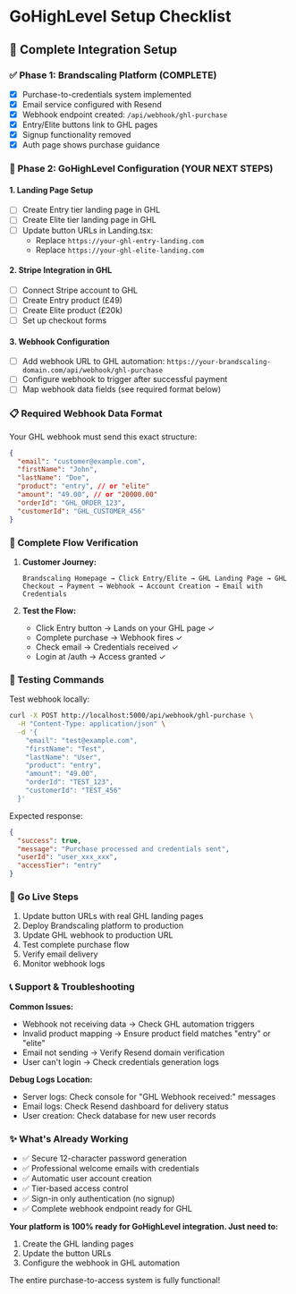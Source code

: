 # GoHighLevel Setup Checklist

## 🎯 Complete Integration Setup

### ✅ Phase 1: Brandscaling Platform (COMPLETE)
- [x] Purchase-to-credentials system implemented
- [x] Email service configured with Resend
- [x] Webhook endpoint created: `/api/webhook/ghl-purchase`
- [x] Entry/Elite buttons link to GHL pages
- [x] Signup functionality removed
- [x] Auth page shows purchase guidance

### 🔧 Phase 2: GoHighLevel Configuration (YOUR NEXT STEPS)

#### 1. Landing Page Setup
- [ ] Create Entry tier landing page in GHL
- [ ] Create Elite tier landing page in GHL  
- [ ] Update button URLs in Landing.tsx:
  - Replace `https://your-ghl-entry-landing.com`
  - Replace `https://your-ghl-elite-landing.com`

#### 2. Stripe Integration in GHL
- [ ] Connect Stripe account to GHL
- [ ] Create Entry product (£49)
- [ ] Create Elite product (£20k)
- [ ] Set up checkout forms

#### 3. Webhook Configuration
- [ ] Add webhook URL to GHL automation: `https://your-brandscaling-domain.com/api/webhook/ghl-purchase`
- [ ] Configure webhook to trigger after successful payment
- [ ] Map webhook data fields (see required format below)

### 📋 Required Webhook Data Format

Your GHL webhook must send this exact structure:

```json
{
  "email": "customer@example.com",
  "firstName": "John", 
  "lastName": "Doe",
  "product": "entry", // or "elite"
  "amount": "49.00", // or "20000.00"
  "orderId": "GHL_ORDER_123",
  "customerId": "GHL_CUSTOMER_456"
}
```

### 🔄 Complete Flow Verification

1. **Customer Journey:**
   ```
   Brandscaling Homepage → Click Entry/Elite → GHL Landing Page → GHL Checkout → Payment → Webhook → Account Creation → Email with Credentials
   ```

2. **Test the Flow:**
   - Click Entry button → Lands on your GHL page ✓
   - Complete purchase → Webhook fires ✓
   - Check email → Credentials received ✓
   - Login at /auth → Access granted ✓

### 🧪 Testing Commands

Test webhook locally:
```bash
curl -X POST http://localhost:5000/api/webhook/ghl-purchase \
  -H "Content-Type: application/json" \
  -d '{
    "email": "test@example.com",
    "firstName": "Test",
    "lastName": "User", 
    "product": "entry",
    "amount": "49.00",
    "orderId": "TEST_123",
    "customerId": "TEST_456"
  }'
```

Expected response:
```json
{
  "success": true,
  "message": "Purchase processed and credentials sent",
  "userId": "user_xxx_xxx",
  "accessTier": "entry"
}
```

### 🚀 Go Live Steps

1. Update button URLs with real GHL landing pages
2. Deploy Brandscaling platform to production
3. Update GHL webhook to production URL
4. Test complete purchase flow
5. Verify email delivery
6. Monitor webhook logs

### 📞 Support & Troubleshooting

**Common Issues:**
- Webhook not receiving data → Check GHL automation triggers
- Invalid product mapping → Ensure product field matches "entry" or "elite"
- Email not sending → Verify Resend domain verification
- User can't login → Check credentials generation logs

**Debug Logs Location:**
- Server logs: Check console for "GHL Webhook received:" messages
- Email logs: Check Resend dashboard for delivery status
- User creation: Check database for new user records

### ✨ What's Already Working

- ✅ Secure 12-character password generation
- ✅ Professional welcome emails with credentials
- ✅ Automatic user account creation
- ✅ Tier-based access control
- ✅ Sign-in only authentication (no signup)
- ✅ Complete webhook endpoint ready for GHL

**Your platform is 100% ready for GoHighLevel integration. Just need to:**
1. Create the GHL landing pages
2. Update the button URLs
3. Configure the webhook in GHL automation

The entire purchase-to-access system is fully functional!